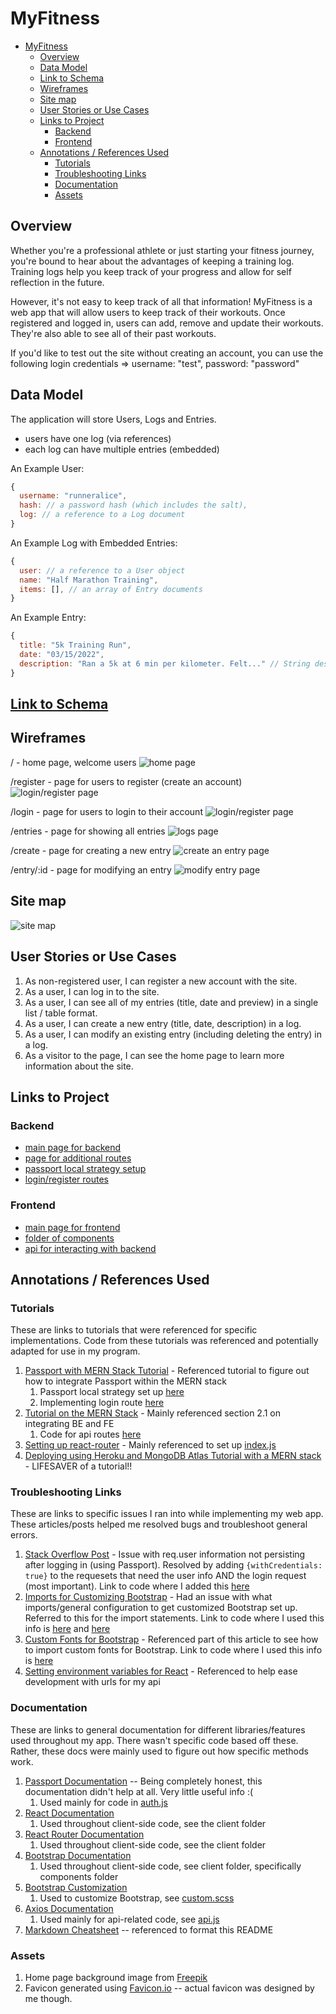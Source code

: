 # MyFitness

- [MyFitness](#myfitness)
  - [Overview](#overview)
  - [Data Model](#data-model)
  - [Link to Schema](#link-to-schema)
  - [Wireframes](#wireframes)
  - [Site map](#site-map)
  - [User Stories or Use Cases](#user-stories-or-use-cases)
  - [Links to Project](#links-to-project)
    - [Backend](#backend)
    - [Frontend](#frontend)
  - [Annotations / References Used](#annotations--references-used)
    - [Tutorials](#tutorials)
    - [Troubleshooting Links](#troubleshooting-links)
    - [Documentation](#documentation)
    - [Assets](#assets)


## Overview

Whether you're a professional athlete or just starting your fitness journey, you're bound to hear about the advantages of keeping a training log. Training logs help you keep track of your progress and allow for self reflection in the future. 

However, it's not easy to keep track of all that information! MyFitness is a web app that will allow users to keep track of their workouts. Once registered and logged in, users can add, remove and update their workouts. They're also able to see all of their past workouts.

If you'd like to test out the site without creating an account, you can use the following login credentials => username: "test", password: "password"


## Data Model


The application will store Users, Logs and Entries.

* users have one log (via references)
* each log can have multiple entries (embedded)

An Example User:

```javascript
{
  username: "runneralice",
  hash: // a password hash (which includes the salt),
  log: // a reference to a Log document
}
```

An Example Log with Embedded Entries:

```javascript
{
  user: // a reference to a User object
  name: "Half Marathon Training",
  items: [], // an array of Entry documents
}
```

An Example Entry:
```javascript
{
  title: "5k Training Run",
  date: "03/15/2022",
  description: "Ran a 5k at 6 min per kilometer. Felt..." // String describing workout (essentially workout entry)
}
```


## [Link to Schema](./db.js) 


## Wireframes

/ - home page, welcome users
![home page](documentation/home.png)

/register - page for users to register (create an account)
![login/register page](documentation/register.png)

/login - page for users to login to their account
![login/register page](documentation/login.png)

/entries - page for showing all entries
![logs page](documentation/entries.png)

/create - page for creating a new entry
![create an entry page](documentation/create.png)

/entry/:id - page for modifying an entry
![modify entry page](documentation/modify.png)


## Site map

![site map](documentation/sitemap.png)


## User Stories or Use Cases

1. As non-registered user, I can register a new account with the site.
2. As a user, I can log in to the site.
3. As a user, I can see all of my entries (title, date and preview) in a single list / table format.
4. As a user, I can create a new entry (title, date, description) in a log.
5. As a user, I can modify an existing entry (including deleting the entry) in a log.
6. As a visitor to the page, I can see the home page to learn more information about the site.


## Links to Project

### Backend
* [main page for backend](./app.js)
* [page for additional routes](./routes.js)
* [passport local strategy setup](./passport_config.js)
* [login/register routes](./auth.js)

### Frontend
* [main page for frontend](./client/src/index.js)
* [folder of components](./client/src/components)
* [api for interacting with backend](./client/src/api.js)


## Annotations / References Used

### Tutorials

These are links to tutorials that were referenced for specific implementations. Code from these tutorials was referenced and potentially adapted for use in my program.

1. [Passport with MERN Stack Tutorial](https://www.youtube.com/watch?v=IUw_TgRhTBE) - Referenced tutorial to figure out how to integrate Passport within the MERN stack
    1. Passport local strategy set up [here](./passport_config.js)
    2. Implementing login route [here](./auth.js)
2. [Tutorial on the MERN Stack](https://medium.com/swlh/how-to-create-your-first-mern-mongodb-express-js-react-js-and-node-js-stack-7e8b20463e66) - Mainly referenced section 2.1 on integrating BE and FE
    1. Code for api routes [here](./client/src/api.js)
3. [Setting up react-router](https://reactrouter.com/docs/en/v6/getting-started/tutorial) - Mainly referenced to set up [index.js](./client/src/index.js)
4. [Deploying using Heroku and MongoDB Atlas Tutorial with a MERN stack](https://coursework.vschool.io/deploying-mern-app-to-heroku/) - LIFESAVER of a tutorial!!


### Troubleshooting Links

These are links to specific issues I ran into while implementing my web app. These articles/posts helped me resolved bugs and troubleshoot general errors.

1. [Stack Overflow Post](https://stackoverflow.com/questions/63152640/passport-js-sessions-react-accessing-req-user-from-any-route-other-than-th) - Issue with req.user information not persisting after logging in (using Passport). Resolved by adding ```{withCredentials: true}``` to the requesets that need the user info AND the login request (most important). Link to code where I added this [here](./client/src/api.js)
2. [Imports for Customizing Bootstrap](https://designmodo.com/bootstrap-react-sass/#installing-bootstrap-5) - Had an issue with what imports/general configuration to get customized Bootstrap set up. Referred to this for the import statements. Link to code where I used this info is [here](./client/src/index.js) and [here](./client/src/scss/custom.scss)
3. [Custom Fonts for Bootstrap](https://bootstrap.themes.guide/how-to-create-bootstrap-themes.html) - Referenced part of this article to see how to import custom fonts for Bootstrap. Link to code where I used this info is [here](./client/src/scss/custom.scss)
4. [Setting environment variables for React](https://create-react-app.dev/docs/adding-custom-environment-variables/) - Referenced to help ease development with urls for my api

### Documentation

These are links to general documentation for different libraries/features used throughout my app. There wasn't specific code based off these. Rather, these docs were mainly used to figure out how specific methods work.

1. [Passport Documentation](http://passportjs.org/docs) -- Being completely honest, this documentation didn't help at all. Very little useful info :(
    1. Used mainly for code in [auth.js](./auth.js)
2. [React Documentation](https://reactjs.org/docs/getting-started.html)
    1. Used throughout client-side code, see the client folder
3. [React Router Documentation](https://reactrouter.com/docs/en/v6)
    1. Used throughout client-side code, see the client folder
4. [Bootstrap Documentation](https://getbootstrap.com/docs/5.1/getting-started/introduction/)
    1. Used throughout client-side code, see client folder, specifically components folder
5. [Bootstrap Customization](https://getbootstrap.com/docs/5.1/customize/sass/)
    1. Used to customize Bootstrap, see [custom.scss](./client/src/scss/custom.scss)
6. [Axios Documentation](https://axios-http.com/docs/intro)
    1. Used mainly for api-related code, see [api.js](./client/src/api.js)
7. [Markdown Cheatsheet](https://github.com/tchapi/markdown-cheatsheet/blob/master/README.md) -- referenced to format this README

### Assets

1. Home page background image from [Freepik](https://www.freepik.com/free-vector/hand-painted-watercolor-abstract-watercolor-background_15517801.htm#query=watercolor%20background&position=1&from_view=keyword)
2. Favicon generated using [Favicon.io](https://favicon.io/favicon-converter/) -- actual favicon was designed by me though.